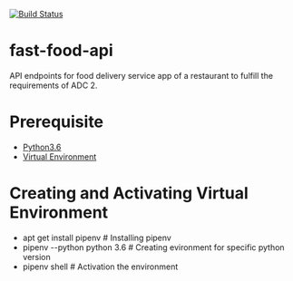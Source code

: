 [![Build Status](https://travis-ci.com/semainda/fast-food-api.svg?branch=ft-delete-order-%23160535015)](https://travis-ci.com/semainda/fast-food-api)

# fast-food-api
API endpoints  for food delivery service app of a restaurant to fulfill the requirements of ADC 2. 

# Prerequisite
- [Python3.6](https://www.python.org/downloads/release/python-356/)
- [Virtual Environment](https://pipenv.readthedocs.io/en/latest/)

# Creating and Activating Virtual Environment
  - apt get install pipenv # Installing pipenv
  - pipenv --python python 3.6 # Creating evironment for specific python version
  - pipenv shell # Activation the environment 
